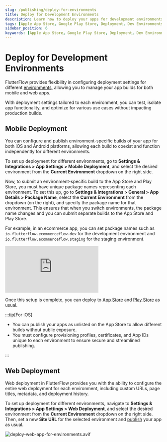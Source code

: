 ```yaml
---
slug: /publishing/deploy-for-environments
title: Deploy for Development Environments
description: Learn how to deploy your apps for development environments.
tags: [Apple App Store, Google Play Store, Deployment, Dev Environments]
sidebar_position: 6
keywords: [Apple App Store, Google Play Store, Deployment, Dev Environments]
---
```

# Deploy for Development Environments

FlutterFlow provides flexibility in configuring deployment settings for different [environments](../development-environments/development-environments.md), allowing you to manage your app builds for both mobile and web apps.

With deployment settings tailored to each environment, you can test, isolate app functionality, and optimize for various use cases without impacting production builds.

## Mobile Deployment

You can configure and publish environment-specific builds of your app for both iOS and Android platforms, allowing each build to coexist and function independently for different environments.

To set up deployment for different environments, go to **Settings & Integrations > App Settings > Mobile Deployment**, and select the desired environment from the **Current Environment** dropdown on the right side.

Now, to submit an environment-specific build to the App Store and Play Store, you must have unique package names representing each environment. To set this up, go to **Settings & Integrations > General > App Details > Package Name**, select the **Current Environment** from the dropdown (on the right), and specify the package name for that environment. This ensures that when you switch environments, the package name changes and you can submit separate builds to the App Store and Play Store.

For example, in an ecommerce app, you can set package names such as `io.flutterflow.ecommerceflow.dev` for the development environment and `io.flutterflow.ecommerceflow.staging` for the staging environment.

<div style={{
    position: 'relative',
    paddingBottom: 'calc(56.67989417989418% + 41px)', // Keeps the aspect ratio and additional padding
    height: 0,
    width: '100%'}}>
    <iframe 
        src="https://demo.arcade.software/WecD2unE4ERmisWzAVgz?embed&show_copy_link=true"
        title=""
        style={{
            position: 'absolute',
            top: 0,
            left: 0,
            width: '100%',
            height: '100%',
            colorScheme: 'light'
        }}
        frameborder="0"
        loading="lazy"
        webkitAllowFullScreen
        mozAllowFullScreen
        allowFullScreen
        allow="clipboard-write">
    </iframe>
</div>
<p></p>

Once this setup is complete, you can deploy to [App Store](apple-appstore-deployment.md) and [Play Store](google-playstore-deployment.md) as usual.

:::tip[For iOS]

- You can publish your apps as unlisted on the App Store to allow different builds without public exposure.
- You must configure provisioning profiles, certificates, and App IDs unique to each environment to ensure secure and streamlined publishing.

:::

## Web Deployment

Web deployment in FlutterFlow provides you with the ability to configure the entire web deployment for each environment, including custom URLs, page titles, metadata, and deployment history.

To set up deployment for different environments, navigate to **Settings & Integrations > App Settings > Web Deployment**, and select the desired environment from the **Current Environment** dropdown on the right side. Then, set a new **Site URL** for the selected environment and [publish](web-publishing.md) your app as usual.

![deploy-web-app-for-environments.avif](imgs/deploy-web-app-for-environments.avif)
